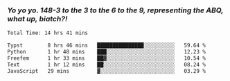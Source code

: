 ### ***Yo yo yo. 148-3 to the 3 to the 6 to the 9, representing the ABQ, what up, biatch?!***

<!--START_SECTION:waka-->

```txt
Total Time: 14 hrs 41 mins

Typst        8 hrs 46 mins   ███████████████░░░░░░░░░░   59.64 %
Python       1 hr 48 mins    ███░░░░░░░░░░░░░░░░░░░░░░   12.23 %
Freefem      1 hr 33 mins    ██▓░░░░░░░░░░░░░░░░░░░░░░   10.54 %
Text         1 hr 12 mins    ██░░░░░░░░░░░░░░░░░░░░░░░   08.24 %
JavaScript   29 mins         ▓░░░░░░░░░░░░░░░░░░░░░░░░   03.29 %
```

<!--END_SECTION:waka-->

<!--
**AJMC2002/AJMC2002** is a ✨ _special_ ✨ repository because its `README.md` (this file) appears on your GitHub profile.

Here are some ideas to get you started:

- 🔭 I’m currently working on ...
- 🌱 I’m currently learning ...
- 👯 I’m looking to collaborate on ...
- 🤔 I’m looking for help with ...
- 💬 Ask me about ...
- 📫 How to reach me: ...
- 😄 Pronouns: ...
- ⚡ Fun fact: ...
-->
